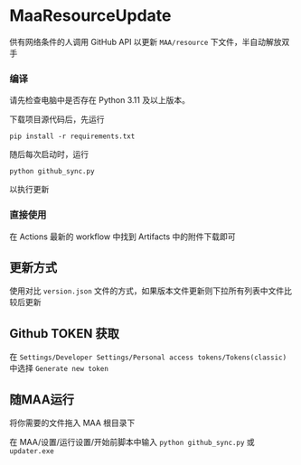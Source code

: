 # MaaResourceUpdate

供有网络条件的人调用 GitHub API 以更新 `MAA/resource` 下文件，半自动解放双手

### 编译

请先检查电脑中是否存在 Python 3.11 及以上版本。

下载项目源代码后，先运行

```shell
pip install -r requirements.txt
```

随后每次启动时，运行

```shell
python github_sync.py
```

以执行更新

### 直接使用

在 Actions 最新的 workflow 中找到 Artifacts 中的附件下载即可

## 更新方式

使用对比 `version.json` 文件的方式，如果版本文件更新则下拉所有列表中文件比较后更新

## Github TOKEN 获取

在 `Settings/Developer Settings/Personal access tokens/Tokens(classic)` 中选择 `Generate new token`

## 随MAA运行

将你需要的文件拖入 MAA 根目录下

在 MAA/设置/运行设置/开始前脚本中输入 `python github_sync.py` 或 `updater.exe`
